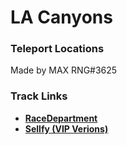 # LA Canyons
### Teleport Locations
Made by MAX RNG#3625

### Track Links
- **[RaceDepartment](https://www.racedepartment.com/downloads/la-canyons.15067/)**
- **[Sellfy (VIP Verions)](https://sellfy.com/phoenix-mods)**
